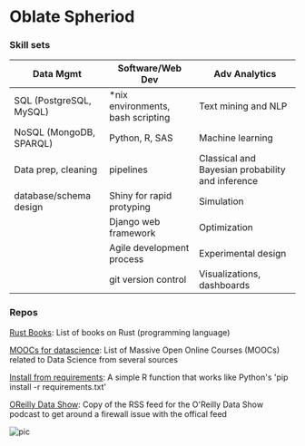 # Oblate Spheriod

### Skill sets

| Data Mgmt | Software/Web Dev | Adv Analytics |
| ------- | ---------- | -------- |
|SQL (PostgreSQL, MySQL)	|*nix environments, bash scripting	|Text mining and NLP|
|NoSQL (MongoDB, SPARQL)	|Python, R, SAS	|Machine learning|
|Data prep, cleaning	|pipelines	|Classical and Bayesian probability and inference|
|database/schema design	|Shiny for rapid protyping	|Simulation|
|	|Django web framework	|Optimization|
|	|Agile development process	|Experimental design|
|	|git version control	|Visualizations, dashboards|

### Repos

[Rust Books](https://github.com/OblateSpheroid/RustBooks): List of books on Rust (programming language)

[MOOCs for datascience](https://github.com/OblateSpheroid/MOOCs_for_datascience): List of Massive Open Online Courses (MOOCs) related to Data Science from several sources 

[Install from requirements](https://github.com/OblateSpheroid/Install_from_requirements): A simple R function that works like Python's 'pip install -r requirements.txt'

[OReilly Data Show](https://github.com/OblateSpheroid/OReilly-Data-Show): Copy of the RSS feed for the O'Reilly Data Show podcast to get around a firewall issue with the offical feed 

![pic](https://upload.wikimedia.org/wikipedia/commons/thumb/b/b5/OblateSpheroid.PNG/220px-OblateSpheroid.PNG)

